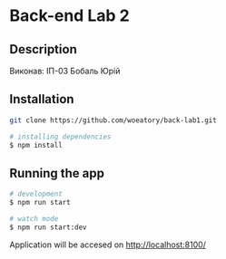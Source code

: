 # Back-end Lab 2

## Description

Виконав:
ІП-03 Бобаль Юрій

## Installation

```bash
git clone https://github.com/woeatory/back-lab1.git
```

```bash
# installing dependencies
$ npm install
```

## Running the app

```bash
# development
$ npm run start

# watch mode
$ npm run start:dev
```

Application will be accesed on <http://localhost:8100/>
